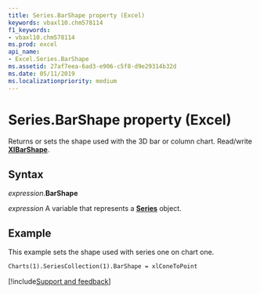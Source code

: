 ```yaml
---
title: Series.BarShape property (Excel)
keywords: vbaxl10.chm578114
f1_keywords:
- vbaxl10.chm578114
ms.prod: excel
api_name:
- Excel.Series.BarShape
ms.assetid: 27af7eea-6ad3-e906-c5f8-d9e29314b32d
ms.date: 05/11/2019
ms.localizationpriority: medium
---
```



# Series.BarShape property (Excel)

Returns or sets the shape used with the 3D bar or column chart. Read/write **[XlBarShape](Excel.XlBarShape.md)**.


## Syntax

_expression_.**BarShape**

_expression_ A variable that represents a **[Series](Excel.Series(object).md)** object.


## Example

This example sets the shape used with series one on chart one.

```vb
Charts(1).SeriesCollection(1).BarShape = xlConeToPoint
```



[!include[Support and feedback](~/includes/feedback-boilerplate.md)]
